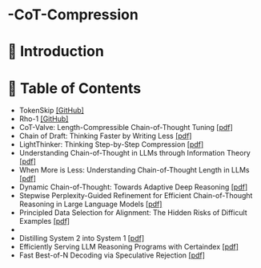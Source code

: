 # -CoT-Compression
# 👀 Introduction
# 📒 Table of Contents
- TokenSkip [[GitHub]](https://github.com/hemingkx/TokenSkip)
- Rho-1 [[GitHub]](https://github.com/microsoft/rho)
- CoT-Valve: Length-Compressible Chain-of-Thought Tuning [[pdf]](https://arxiv.org/abs/2502.09601)
- Chain of Draft: Thinking Faster by Writing Less [[pdf]](https://arxiv.org/abs/2502.18600)
- LightThinker: Thinking Step-by-Step Compression [[pdf]](https://arxiv.org/abs/2502.15589)
- Understanding Chain-of-Thought in LLMs through Information Theory [[pdf]](https://arxiv.org/abs/2411.11984)
- When More is Less: Understanding Chain-of-Thought Length in LLMs [[pdf]](https://arxiv.org/abs/2502.07266)
- Dynamic Chain-of-Thought: Towards Adaptive Deep Reasoning [[pdf]](https://arxiv.org/abs/2502.10428)
- Stepwise Perplexity-Guided Refinement for Efficient Chain-of-Thought Reasoning in Large Language Models [[pdf]](https://arxiv.org/abs/2502.13260)
- Principled Data Selection for Alignment: The Hidden Risks of Difficult Examples [[pdf]](https://arxiv.org/abs/2502.09650)
- 
- Distilling System 2 into System 1 [[pdf]](https://arxiv.org/abs/2502.10428)
- Efficiently Serving LLM Reasoning Programs with Certaindex [[pdf]](https://arxiv.org/abs/2412.20993)
- Fast Best-of-N Decoding via Speculative Rejection [[pdf]](https://arxiv.org/abs/2410.20290)
